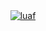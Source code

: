 <div align="center">
<a href="https://imgbb.com/"><img src="https://i.ibb.co/kV9z96yZ/luaf.png" alt="luaf" border="0"></a>
</div>

